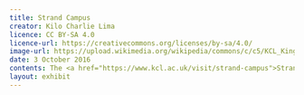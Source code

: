 ```yaml
---
title: Strand Campus
creator: Kilo Charlie Lima
licence: CC BY-SA 4.0
licence-url: https://creativecommons.org/licenses/by-sa/4.0/
image-url: https://upload.wikimedia.org/wikipedia/commons/c/c5/KCL_King%27s_Building_3_Final.jpg
date: 3 October 2016
contents: The <a href="https://www.kcl.ac.uk/visit/strand-campus">Strand Campus</a>, located on the north bank of the Thames, is the oldest and largest in scope at King’s College London. It is conveniently located in the City of Westminster, the heart of London. Its original campus consisted of the King's Building, which was designed and built in 1831, but as King's College London grew, the campus expanded to include the Chesham Buildings, the Strand Building, and the East Wing of Somerset House, among other buildings<a href="https://en.wikipedia.org/wiki/Strand_Campus">[1]</a>. The campus is dominated by humanities, law, and social sciences faculty, but it also houses the Faculty of Natural and Mathematical Sciences. Notably, the Strand campus is near the Covent Garden business district, which is only a 10-minute walk away from a variety of theatres, restaurants, pubs, cafes, market stalls, and friendly interaction with street artists. This allows students to take advantage of the city's excellent business and cultural opportunities.
layout: exhibit
---
```

